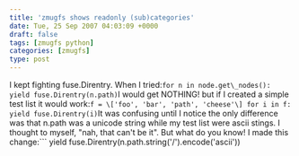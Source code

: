 ```yaml
---
title: 'zmugfs shows readonly (sub)categories'
date: Tue, 25 Sep 2007 04:03:09 +0000
draft: false
tags: [zmugfs python]
categories: [zmugfs]
type: post
---
```


I kept fighting fuse.Direntry. When I tried:```
for n in node.get\_nodes():
     yield fuse.Direntry(n.path)
```I would get NOTHING! but if I created a simple test list it would work:```
f = \['foo', 'bar', 'path', 'cheese'\]
for i in f:
    yield fuse.Direntry(i)
```It was confusing until I notice the only difference was that n.path was a unicode string while my test list were ascii stings. I thought to myself, "nah, that can't be it". But what do you know! I made this change:```
yield fuse.Direntry(n.path.string('/').encode('ascii'))
```Not sure if that will be the final code, IMO fuse.Direntry should work with unicode strings. But none the less, the result is a magnificent readonly view using ls and ls -l. [![zmugfs shows ls](http://zeusville.files.wordpress.com/2007/09/zmugfs_ls.png)](http://zeusville.files.wordpress.com/2007/09/zmugfs_ls.png "zmugfs shows ls")